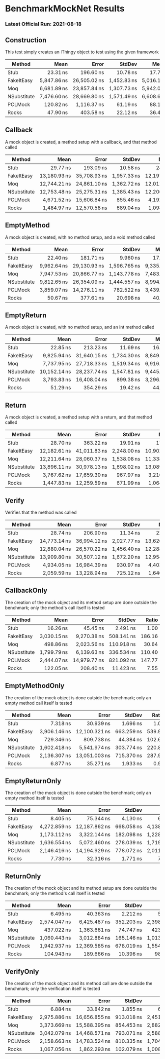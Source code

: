 # BenchmarkMockNet Results

### Latest Official Run: 2021-08-18

## Construction

This test simply creates an IThingy object to test using the given framework

|      Method |        Mean |        Error |      StdDev |      Median |  Ratio | RatioSD |  Gen 0 |  Gen 1 | Allocated |
|------------ |------------:|-------------:|------------:|------------:|-------:|--------:|-------:|-------:|----------:|
|        Stub |    23.31 ns |    196.60 ns |    10.78 ns |    17.71 ns |   1.00 |    0.00 |      - |      - |      24 B |
|  FakeItEasy | 5,847.86 ns | 26,505.02 ns | 1,452.83 ns | 5,016.17 ns | 265.77 |   48.83 | 0.1600 | 0.0100 |   3,180 B |
|         Moq | 6,681.89 ns | 23,857.84 ns | 1,307.73 ns | 5,942.02 ns | 307.82 |   69.01 | 0.1300 |      - |   2,496 B |
| NSubstitute | 7,476.60 ns | 28,669.80 ns | 1,571.49 ns | 6,608.68 ns | 343.12 |   72.89 | 0.2800 |      - |   5,392 B |
|     PCLMock |   120.82 ns |  1,116.37 ns |    61.19 ns |    88.18 ns |   5.12 |    0.21 |      - |      - |     144 B |
|       Rocks |    47.90 ns |    403.58 ns |    22.12 ns |    36.48 ns |   2.06 |    0.00 |      - |      - |      48 B |

## Callback

A mock object is created, a method setup with a callback, and that method called

|      Method |         Mean |        Error |      StdDev |       Median |  Ratio | RatioSD |  Gen 0 |  Gen 1 | Allocated |
|------------ |-------------:|-------------:|------------:|-------------:|-------:|--------:|-------:|-------:|----------:|
|        Stub |     29.77 ns |    193.09 ns |    10.58 ns |     24.07 ns |   1.00 |    0.00 |      - |      - |      24 B |
|  FakeItEasy | 13,180.93 ns | 35,708.93 ns | 1,957.33 ns | 12,197.25 ns | 462.18 |   81.90 | 0.2800 | 0.0100 |   5,392 B |
|         Moq | 12,744.21 ns | 24,861.10 ns | 1,362.72 ns | 12,011.98 ns | 450.69 |   95.62 | 0.2300 |      - |   4,424 B |
| NSubstitute | 12,753.48 ns | 25,275.31 ns | 1,385.43 ns | 12,206.96 ns | 450.86 |   94.89 | 0.3800 |      - |   7,128 B |
|     PCLMock |  4,671.52 ns | 15,606.84 ns |   855.46 ns |  4,192.72 ns | 162.66 |   24.25 | 0.1100 |      - |   2,072 B |
|       Rocks |  1,484.97 ns | 12,570.58 ns |   689.04 ns |  1,098.35 ns |  48.74 |    4.84 | 0.0600 |      - |   1,200 B |

## EmptyMethod

A mock object is created, with no method setup, and a void method called

|      Method |        Mean |        Error |       StdDev |      Median |  Ratio | RatioSD |  Gen 0 |  Gen 1 | Allocated |
|------------ |------------:|-------------:|-------------:|------------:|-------:|--------:|-------:|-------:|----------:|
|        Stub |    22.40 ns |    181.71 ns |     9.960 ns |    17.81 ns |   1.00 |    0.00 |      - |      - |      24 B |
|  FakeItEasy | 9,962.64 ns | 29,130.93 ns | 1,596.765 ns | 9,335.17 ns | 478.64 |  114.75 | 0.2100 | 0.0100 |   4,019 B |
|         Moq | 7,947.53 ns | 20,866.77 ns | 1,143.778 ns | 7,483.36 ns | 384.42 |  104.44 | 0.1400 |      - |   2,760 B |
| NSubstitute | 9,812.65 ns | 26,354.09 ns | 1,444.557 ns | 8,994.83 ns | 473.45 |  122.00 | 0.3200 |      - |   6,096 B |
|     PCLMock | 3,859.07 ns | 14,276.11 ns |   782.522 ns | 3,439.65 ns | 183.57 |   38.94 | 0.1000 |      - |   1,872 B |
|       Rocks |    50.67 ns |    377.61 ns |    20.698 ns |    40.21 ns |   2.29 |    0.26 |      - |      - |      48 B |

## EmptyReturn

A mock object is created, with no method setup, and an int method called

|      Method |         Mean |        Error |      StdDev |      Median |  Ratio | RatioSD |  Gen 0 |  Gen 1 | Allocated |
|------------ |-------------:|-------------:|------------:|------------:|-------:|--------:|-------:|-------:|----------:|
|        Stub |     22.85 ns |    213.23 ns |    11.69 ns |    16.64 ns |   1.00 |    0.00 |      - |      - |      24 B |
|  FakeItEasy |  9,825.94 ns | 31,640.15 ns | 1,734.30 ns | 8,849.83 ns | 474.24 |  130.26 | 0.2100 | 0.0100 |   4,067 B |
|         Moq |  7,737.95 ns | 27,718.33 ns | 1,519.34 ns | 6,916.89 ns | 371.48 |   97.08 | 0.1400 |      - |   2,784 B |
| NSubstitute | 10,152.14 ns | 28,237.74 ns | 1,547.81 ns | 9,445.23 ns | 493.59 |  146.34 | 0.3200 |      - |   6,096 B |
|     PCLMock |  3,793.83 ns | 16,408.04 ns |   899.38 ns | 3,296.24 ns | 180.00 |   41.06 | 0.1000 |      - |   1,912 B |
|       Rocks |     51.29 ns |    354.29 ns |    19.42 ns |    44.07 ns |   2.35 |    0.43 |      - |      - |      48 B |

## Return

 A mock object is created, a method setup with a return, and that method called

|      Method |         Mean |        Error |      StdDev |       Median |  Ratio | RatioSD |  Gen 0 |  Gen 1 | Allocated |
|------------ |-------------:|-------------:|------------:|-------------:|-------:|--------:|-------:|-------:|----------:|
|        Stub |     28.70 ns |    363.22 ns |    19.91 ns |     17.93 ns |   1.00 |    0.00 |      - |      - |      24 B |
|  FakeItEasy | 12,182.61 ns | 41,011.83 ns | 2,248.00 ns | 10,902.85 ns | 517.75 |  202.59 | 0.2700 | 0.0100 |   5,199 B |
|         Moq | 12,211.64 ns | 28,060.37 ns | 1,538.08 ns | 11,338.13 ns | 529.62 |  225.84 | 0.2200 |      - |   4,264 B |
| NSubstitute | 13,896.11 ns | 30,978.13 ns | 1,698.02 ns | 13,089.08 ns | 603.34 |  257.83 | 0.4200 | 0.0100 |   7,888 B |
|     PCLMock |  3,767.62 ns | 17,659.30 ns |   967.97 ns |  3,210.64 ns | 156.03 |   53.81 | 0.1000 |      - |   1,912 B |
|       Rocks |  1,447.83 ns | 12,259.59 ns |   671.99 ns |  1,064.00 ns |  55.47 |   11.02 | 0.0500 |      - |   1,120 B |

## Verify

Verifies that the method was called

|      Method |         Mean |        Error |      StdDev |       Median |  Ratio | RatioSD |  Gen 0 |  Gen 1 | Allocated |
|------------ |-------------:|-------------:|------------:|-------------:|-------:|--------:|-------:|-------:|----------:|
|        Stub |     28.74 ns |    206.90 ns |    11.34 ns |     22.81 ns |   1.00 |    0.00 |      - |      - |      24 B |
|  FakeItEasy | 14,773.14 ns | 36,994.12 ns | 2,027.77 ns | 13,626.63 ns | 545.20 |  119.05 | 0.3000 | 0.0100 |   5,713 B |
|         Moq | 12,880.04 ns | 26,570.22 ns | 1,456.40 ns | 12,288.04 ns | 478.20 |  115.87 | 0.2300 |      - |   4,480 B |
| NSubstitute | 13,909.80 ns | 30,507.12 ns | 1,672.20 ns | 12,954.02 ns | 515.25 |  119.28 | 0.4100 |      - |   7,696 B |
|     PCLMock |  4,934.05 ns | 16,984.39 ns |   930.97 ns |  4,403.15 ns | 180.02 |   31.97 | 0.1400 |      - |   2,736 B |
|       Rocks |  2,059.59 ns | 13,228.94 ns |   725.12 ns |  1,646.51 ns |  72.40 |    3.23 | 0.0600 |      - |   1,296 B |

## CallbackOnly

The creation of the mock object and its method setup are done outside the benchmark; only the method's call itself is tested

|      Method |        Mean |        Error |     StdDev |  Ratio | RatioSD |  Gen 0 |  Gen 1 | Allocated |
|------------ |------------:|-------------:|-----------:|-------:|--------:|-------:|-------:|----------:|
|        Stub |    16.26 ns |     45.45 ns |   2.491 ns |   1.00 |    0.00 |      - |      - |         - |
|  FakeItEasy | 3,030.15 ns |  9,270.38 ns | 508.141 ns | 186.16 |    3.35 | 0.0500 | 0.0300 |     976 B |
|         Moq |   498.86 ns |  2,023.56 ns | 110.918 ns |  30.64 |    4.70 |      - |      - |     184 B |
| NSubstitute | 1,799.79 ns |  6,139.63 ns | 336.534 ns | 110.40 |    5.25 | 0.0100 |      - |     352 B |
|     PCLMock | 2,444.07 ns | 14,979.77 ns | 821.092 ns | 147.77 |   25.90 | 0.0300 |      - |     584 B |
|       Rocks |   122.05 ns |    208.40 ns |  11.423 ns |   7.55 |    0.51 |      - |      - |         - |

## EmptyMethodOnly

The creation of the mock object is done outside the benchmark; only an empty method call itself is tested

|      Method |         Mean |         Error |     StdDev |  Ratio | RatioSD |  Gen 0 |  Gen 1 | Allocated |
|------------ |-------------:|--------------:|-----------:|-------:|--------:|-------:|-------:|----------:|
|        Stub |     7.318 ns |     30.939 ns |   1.696 ns |   1.00 |    0.00 |      - |      - |         - |
|  FakeItEasy | 3,906.146 ns | 12,100.321 ns | 663.259 ns | 539.96 |   55.04 | 0.0400 | 0.0300 |     832 B |
|         Moq |   729.346 ns |    809.738 ns |  44.384 ns | 102.64 |   20.62 | 0.0100 |      - |     208 B |
| NSubstitute | 1,602.418 ns |  5,541.974 ns | 303.774 ns | 220.87 |   25.31 | 0.0100 |      - |     232 B |
|     PCLMock | 2,136.307 ns | 13,051.003 ns | 715.370 ns | 287.97 |   50.82 | 0.0200 |      - |     560 B |
|       Rocks |     6.877 ns |     35.271 ns |   1.933 ns |   0.94 |    0.10 |      - |      - |         - |

## EmptyReturnOnly

The creation of the mock object is done outside the benchmark; only an empty method itself is tested

|      Method |         Mean |         Error |     StdDev |       Median |  Ratio | RatioSD |  Gen 0 |  Gen 1 | Allocated |
|------------ |-------------:|--------------:|-----------:|-------------:|-------:|--------:|-------:|-------:|----------:|
|        Stub |     8.405 ns |     75.344 ns |   4.130 ns |     6.021 ns |   1.00 |    0.00 |      - |      - |         - |
|  FakeItEasy | 4,272.859 ns | 12,187.862 ns | 668.058 ns | 4,138.243 ns | 559.41 |  160.45 | 0.0400 | 0.0300 |     880 B |
|         Moq | 1,173.112 ns |  3,322.144 ns | 182.098 ns | 1,228.755 ns | 155.13 |   52.16 | 0.0100 |      - |     232 B |
| NSubstitute | 1,636.554 ns |  5,072.460 ns | 278.039 ns | 1,719.324 ns | 215.78 |   72.14 | 0.0100 |      - |     232 B |
|     PCLMock | 2,146.416 ns | 14,194.929 ns | 778.072 ns | 2,011.492 ns | 266.81 |   58.64 | 0.0300 |      - |     584 B |
|       Rocks |     7.730 ns |     32.316 ns |   1.771 ns |     7.614 ns |   1.00 |    0.27 |      - |      - |         - |

## ReturnOnly

The creation of the mock object and its method setup are done outside the benchmark; only the method's call itself is tested

|      Method |         Mean |         Error |     StdDev |       Median |  Ratio | RatioSD |  Gen 0 |  Gen 1 | Allocated |
|------------ |-------------:|--------------:|-----------:|-------------:|-------:|--------:|-------:|-------:|----------:|
|        Stub |     6.495 ns |     40.363 ns |   2.212 ns |     5.219 ns |   1.00 |    0.00 |      - |      - |         - |
|  FakeItEasy | 2,574.047 ns |  6,425.487 ns | 352.203 ns | 2,398.714 ns | 412.70 |   72.48 | 0.0400 | 0.0200 |     792 B |
|         Moq |   437.022 ns |  1,363.661 ns |  74.747 ns |   423.511 ns |  69.75 |   12.02 |      - |      - |     184 B |
| NSubstitute | 1,060.443 ns |  3,012.884 ns | 165.146 ns | 1,013.804 ns | 169.58 |   29.13 | 0.0100 |      - |     288 B |
|     PCLMock | 1,942.937 ns | 12,369.585 ns | 678.019 ns | 1,554.315 ns | 298.62 |    2.28 | 0.0300 |      - |     584 B |
|       Rocks |   104.943 ns |    189.666 ns |  10.396 ns |    98.957 ns |  16.95 |    3.49 |      - |      - |         - |

## VerifyOnly

The creation of the mock object and its method call are done outside the benchmark; only the verification itself is tested

|      Method |         Mean |         Error |     StdDev |       Median |  Ratio | RatioSD |  Gen 0 | Allocated |
|------------ |-------------:|--------------:|-----------:|-------------:|-------:|--------:|-------:|----------:|
|        Stub |     6.884 ns |     33.842 ns |   1.855 ns |     6.020 ns |   1.00 |    0.00 |      - |         - |
|  FakeItEasy | 2,975.886 ns | 16,656.855 ns | 913.018 ns | 2,451.581 ns | 429.91 |   20.51 | 0.0900 |   1,688 B |
|         Moq | 3,373.669 ns | 15,588.395 ns | 854.453 ns | 2,882.385 ns | 491.65 |   18.75 | 0.0900 |   1,720 B |
| NSubstitute | 3,042.079 ns | 14,468.571 ns | 793.071 ns | 2,588.145 ns | 442.77 |   15.02 | 0.0800 |   1,600 B |
|     PCLMock | 2,158.663 ns | 14,783.524 ns | 810.335 ns | 1,704.797 ns | 308.44 |   32.66 | 0.0400 |     864 B |
|       Rocks | 1,067.056 ns |  1,862.293 ns | 102.079 ns | 1,008.669 ns | 159.46 |   24.99 |      - |     184 B |
